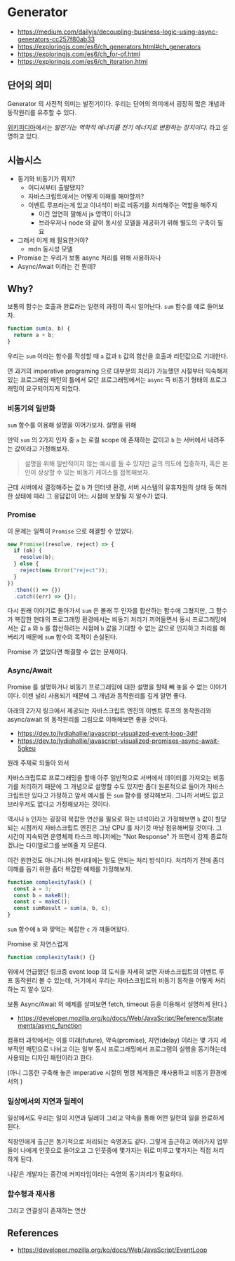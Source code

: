 # Generator

- https://medium.com/dailyjs/decoupling-business-logic-using-async-generators-cc257f80ab33
- https://exploringjs.com/es6/ch_generators.html#ch_generators
- https://exploringjs.com/es6/ch_for-of.html
- https://exploringjs.com/es6/ch_iteration.html

## 단어의 의미

Generator 의 사전적 의미는 발전기이다. 우리는 단어의 의미에서 굉장히 많은 개념과 동작원리를 유추할 수 있다.

[위키피디아](https://ko.wikipedia.org/wiki/%EB%B0%9C%EC%A0%84%EA%B8%B0)에서는 _발전기는 역학적 에너지를 전기 에너지로 변환하는 장치이다._ 라고 설명하고 있다.

## 시놉시스

- 동기와 비동기가 뭐지?
  - 어디서부터 출발됐지?
  - 자바스크립트에서는 어떻게 이해를 해야할까?
  - 이벤트 루프라는게 있고 이녀석이 바로 비동기를 처리해주는 역할을 해주지
    - 이건 엄연히 말해서 js 영역이 아니고
    - 브라우저나 node 와 같이 동시성 모델을 제공하기 위해 별도의 구축이 필요
- 그래서 이게 왜 필요한거야?
  - mdn 동시성 모델
- Promise 는 우리가 보통 async 처리를 위해 사용하자나
- Async/Await 이라는 건 뭔데?

## Why?

보통의 함수는 호출과 완료라는 일련의 과정이 즉시 일어난다. `sum` 함수를 예로 들어보자.

```js
function sum(a, b) {
  return a + b;
}
```

우리는 `sum` 이라는 함수를 작성할 때 `a` 값과 `b` 값의 합산을 호출과 리턴값으로 기대한다.

먼 과거의 imperative programing 으로 대부분의 처리가 가능했던 시절부터 익숙해져 있는 프로그래밍 패턴의 틀에서
모던 프로그래밍에서는 `async` 즉 비동기 형태의 프로그래밍이 요구되어지게 되었다.

### 비동기의 일반화

`sum` 함수를 이용해 설명을 이어가보자. 설명을 위해

만약 `sum` 의 2가지 인자 중 `a` 는 로컬 scope 에 존재하는 값이고 `b` 는 서버에서 내려주는 값이라고 가정해보자.

> 설명을 위해 일반적이지 않는 예시를 들 수 있지만 글의 의도에 집중하자, 혹은 본인이 상상할 수 있는 비동기 케이스를 접목해보자.

근데 서버에서 결정해주는 값 `b` 가 인터넷 환경, 서버 시스템의 유휴자원의 상태 등 여러한 상태에 따라 그 응답값이 어느 시점에
보장될 지 알수가 없다.

### Promise

이 문제는 일찍이 `Promise` 으로 해결할 수 있었다.

```js
new Promise((resolve, reject) => {
  if (ok) {
    resolve(b);
  } else {
    reject(new Error("reject"));
  }
})
  .then(() => {})
  .catch((err) => {});
```

다시 원래 이야기로 돌아가서 `sum` 은 볼래 두 인자를 합산하는 함수에 그쳤지만, 그 함수가 복잡한 현대의 프로그래밍 환경에서는
비동기 처리가 끼어들면서 동시 프로그래밍에서는 값 `a` 와 `b` 를 합산하려는 시점에 `b` 값을 기대할 수 없는 값으로 인지하고
처리를 해버리기 때문에 `sum` 함수의 목적이 손실된다.

Promise 가 없었다면 해결할 수 없는 문제이다.

### Async/Await

Promise 를 설명하거나 비동기 프로그래밍에 대한 설명을 할때 빼 놓을 수 없는 이야기이다. 이젠 널리 사용되기 때문에 그 개념과
동작원리를 깊게 알면 좋다.

아래의 2가지 링크에서 제공되는 자바스크립트 엔진의 이벤트 루프의 동작원리와 async/await 의 동작원리를 그림으로 이해해보면
좋을 것이다.

- https://dev.to/lydiahallie/javascript-visualized-event-loop-3dif
- https://dev.to/lydiahallie/javascript-visualized-promises-async-await-5gkeu

원래 주제로 되돌아 와서

자바스크립트로 프로그래밍을 할때 아주 일반적으로 서버에서 데이터를 가져오는 비동기를 처리하기 때문에 그 개념으로 설명할 수도 있지만
좀더 원론적으로 들어가 자바스크립트만 있다고 가정하고 앞서 예시를 든 `sum` 함수를 생각해보자. 그니까 서버도 없고 브라우저도 없다고 가정해보자는 것이다.

역시나 `b` 인자는 굉장히 복잡한 연산을 필요로 하는 녀석이라고 가정해보면 `b` 값이 할당되는 시점까지 자바스크립트 엔진은 그냥 CPU
를 자기것 마냥 점유해버릴 것이다. 그 시간이 지속되면 운영체제 타스크 메니저에는 "Not Response" 가 뜨면서 강제 종료하겠냐는
다이얼로그를 보여줄 지 모른다.

이건 원한것도 아니거니와 현시대에는 말도 안되는 처리 방식이다. 처리하기 전에 좀더 이해를 돕기 위한 좀더 복잡한 예제를 가정해보자.

```js
function complexityTask() {
  const a = 3;
  const b = makeB();
  const c = makeC();
  const sumResult = sum(a, b, c);
}
```

`sum` 함수에 `b` 와 맞먹는 복잡한 `c` 가 껴들어왔다.

Promise 로 자연스럽게

```js
function complexityTask() {}
```

위에서 언급했던 링크중 event loop 의 도식을 자세히 보면 자바스크립트의 이벤트 루프 동작원리 볼 수 있는데, 거기에서 우리는
자바스크립트의 비동기 동작을 어떻게 처리하는 지 알수 있다.

보통 Async/Await 의 예제를 살펴보면 fetch, timeout 등을 이용해서 설명하게 된다.)

- https://developer.mozilla.org/ko/docs/Web/JavaScript/Reference/Statements/async_function

컴퓨터 과학에서는 이를 미래(future), 약속(promise), 지연(delay) 이라는 몇 가지 세부적인 패턴으로 나뉘고 이는 일부 동시 프로그래밍에서 프로그램의 실행을 동기하는데 사용되는 디자인 패턴이라고 한다.

(아니 그동한 구축해 놓은 imperative 시절의 명령 체계들은 재사용하고 비동기 환경에서의 )

### 일상에서의 지연과 딜레이

일상에서도 우리는 일의 지연과 딜레이 그리고 약속을 통해 어떤 일련의 일을 완료하게 된다.

직장인에게 출근은 동기적으로 처리되는 숙명과도 같다. 그렇게 출근하고 여러가지 업무들이 나에게 인풋으로 들어오고
그 인풋중에 몇가지는 뒤로 미루고 몇가지는 직접 처리하게 된다.

나같은 개발자는 중간에 커피타임이라는 숙명의 동기처리가 필요하다.

### 함수형과 재사용

그리고 연결성이 존재하는 연산

## References

- https://developer.mozilla.org/ko/docs/Web/JavaScript/EventLoop
